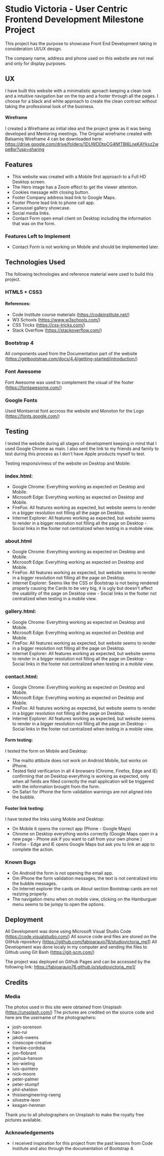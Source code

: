# Studio Victoria - User Centric Frontend Development Milestone Project

This project has the purpose to showcase Front End Development taking in consideration UI/UX design.

The company name, address and phone used on this website are not real and only for display purposes.
 
## UX
 
 I have built this website with a minimalistic aproach keeping a clean look and a intuitive navigation bar on the top and a footer through all the pages.
 I choose for a black and white approach to create the clean contrast without taking the professional look of the business. 
 
 #### Wireframe
 I created a Wireframe as initial idea and the project grew as it was being developed and Mentoring meetings. The Original wireframe created with Balsamiq Wireframe 4 can be downloaded here: https://drive.google.com/drive/folders/1DUWDDtpCG4NfTBl6LneKAYksz2wpe8sr?usp=sharing
 
## Features

- This website was created with a Mobile first approach to a Full HD Desktop screen.
- The Hero image has a Zoom effect to get the viewer attention.
- Cookies message with closing button.
- Footer Company address lead link to Google Maps.
- Footer Phone lead link to phone call app.
- Caroussel gallery showcase.
- Social media links.
- Contact Form open email client on Desktop including the information that was on the form.
 
### Features Left to Implement

- Contact Form is not working on Mobile and should be implemented later.

## Technologies Used

The following technologies and reference material were used to build this project.

### HTML5 + CSS3
  #### References:
  - Code Institute course materials (https://codeinstitute.net/)
  - W3 Schools (https://www.w3schools.com/)
  - CSS Tricks (https://css-tricks.com/)
  - Stack Overflow (https://stackoverflow.com/)
  
### Bootstrap 4
  All components used from the Documentation part of the website (https://getbootstrap.com/docs/4.4/getting-started/introduction/)
  
### Font Awesome
  Font Awesome was used to complement the visual of the footer (https://fontawesome.com/)
  
### Google Fonts
  Used Montserrat font accross the website and Monoton for the Logo (https://fonts.google.com/)


## Testing

I tested the website during all stages of development keeping in mind that I used Google Chrome as main. I also sent the link to my friends and family to test during this process as I don't have Apple products myself to test.

Testing responsiviness of the website on Desktop and Mobile:

### index.html:
- Google Chrome: Everything working as expected on Desktop and Mobile.
- Microsoft Edge: Everything working as expected on Desktop and Mobile.
- FireFox: All features working as expected, but website seems to render in a bigger resolution not filling all the page on Desktop.
- Internet Explorer: All features working as expected, but website seems to render in a bigger resolution not filling all the page on Desktop - Social links in the footer not centralized when testing in a mobile view.

### about.html
- Google Chrome: Everything working as expected on Desktop and Mobile.
- Microsoft Edge: Everything working as expected on Desktop and Mobile.
- FireFox: All features working as expected, but website seems to render in a bigger resolution not filling all the page on Desktop.
- Internet Explorer: Seems like the CSS or Bootstrap is not being rendered properly causing the Cards to be very big, it is ugly but doesn't affect the usability of the page on Desktop view - Social links in the footer not centralized when testing in a mobile view.

### gallery.html:
- Google Chrome: Everything working as expected on Desktop and Mobile.
- Microsoft Edge: Everything working as expected on Desktop and Mobile.
- FireFox: All features working as expected, but website seems to render in a bigger resolution not filling all the page on Desktop.
- Internet Explorer: All features working as expected, but website seems to render in a bigger resolution not filling all the page on Desktop - Social links in the footer not centralized when testing in a mobile view.

### contact.html:
- Google Chrome: Everything working as expected on Desktop and Mobile.
- Microsoft Edge: Everything working as expected on Desktop and Mobile.
- FireFox: All features working as expected, but website seems to render in a bigger resolution not filling all the page on Desktop.
- Internet Explorer: All features working as expected, but website seems to render in a bigger resolution not filling all the page on Desktop - Social links in the footer not centralized when testing in a mobile view.

#### Form testing:

I tested the form on Mobile and Desktop:
- The mailto attibute does not work on Android Mobile, but works on iPhone.
- Tested field verificarion in all 4 browsers (Chrome, Firefox, Edge and IE) confirming that on Desktop everything is working as expected, only when all fields are filled correctly the mail application will be triggered with the information brought from the form.
- On Safari for iPhone the form validation warnings are not aligned into the bubble.

#### Footer link testing:

I have tested the links using Mobile and Desktop:
- On Mobile it opens the correct app (Phone - Google Maps)
- Chrome on Desktop everything works correctly (Google Maps open in a new page - Phone ask if you want to call from your own phone )
- Firefox - Edge and IE opens Google Maps but ask you to link an app to complete the action.

### Known Bugs
- On Android the form is not opening the email app.
- Om iPhone the form validation messages, the text is not centralized into the bubble messages.
- On Internet explorer the cards on About section Bootstrap cards are not rezizing properly.
- The navigation menu when on mobile view, clicking on the Hamburguer menu seems to be jumpy to open the options.


## Deployment

All Development was done using Microsoft Visual Studio Code (https://code.visualstudio.com/)
All source code and files are stored on the GitHub repository (https://github.com/fabioaraujo76/studiovictoria_mp1)
All Development was done localy in my computer and sending the files to Github using Git Bash (https://git-scm.com/)

The project was deployed on Github Pages and can be accessed by the following link:
https://fabioaraujo76.github.io/studiovictoria_mp1/


## Credits

### Media
The photos used in this site were obtained from Unsplash (https://unsplash.com/)
The pictures are credited on the source code and here are the username of the photographers:
- josh-sorenson
- hao-rui
- jakob-owens
- cinescope-creative
- frankie-cordoba
- jon-flobrant
- joshua-hanson
- leo-wieling
- luis-quintero
- nick-moore
- peter-palmer
- peter-stumpf
- phil-sheldon
- thisisengineering-raeng
- silvestre-leon
- keagan-henman

Thank you to all photographers on Unsplash to make the royalty free pictures available.

### Acknowledgements

- I received inspiration for this project from the past lessons from Code Institute and also through the documentation of Bootstrap 4.
